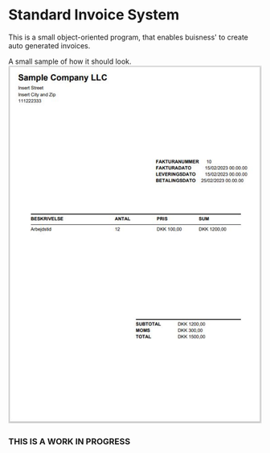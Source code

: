 # Standard Invoice System

This is a small object-oriented program, that enables buisness' to create auto generated invoices.

A small sample of how it should look.
![A auto-generated invoice](/../../../img/preview.jpg?raw=true)

### THIS IS A WORK IN PROGRESS

